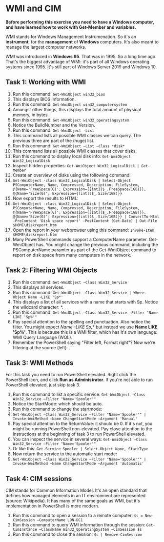 # WMI and CIM

**Before performing this exercise you need to have a Windows computer, and have learned how to work with Get-Member and variables.**

WMI stands for Windows Management Instrumenation. So it's an **instrument**, for the **management** of **Windows** computers. It's also meant to manage the largest computer networks.

WMI was introduced in **Windows 95**. That was in 1995. So a long time ago. That's the biggest advantage of WMI: it's part of all Windows operating systems since 1995. It's still part of Windows Server 2019 and Windows 10.


## Task 1: Working with WMI
1. Run this command: ```Get-WmiObject win32_bios```
1. This displays BIOS information.
1. Run this command: ```Get-WmiObject win32_computersystem```
1. Amongst other things, this displays the total amount of physical memory, in bytes.
1. Run this command: ```Get-WmiObject win32_operatingsystem```
1. Notice the BuildNumber and the Version.
1. Run this command: ```Get-WmiObject -List```
1. This command lists all possible WMI classes we can query. The previous three are part of the (huge) list.
1. Run this command: ```Get-WmiObject –List –Class *disk*```
1. This command lists all possible WMI classes that cover disks.
1. Run this command to display local disk info: ```Get-WmiObject Win32_LogicalDisk```
1. Inspect hidden properties: ```Get-WmiObject Win32_LogicalDisk | Get-Member```
1. Create an overview of disks using the following command:
1.  ```Get-WmiObject -class Win32_LogicalDisk | Select-Object PSComputerName, Name, Compressed, Description, FileSystem, @{Name='FreeSpace(G)'; Expression={[int]($_.FreeSpace/1GB)}}, @{Name='Size(G)'; Expression={[int]($_.Size/1GB)}}```
1. Now export the results to HTML:
1.  ```Get-WmiObject -class Win32_LogicalDisk | Select-Object PSComputerName, Name, Compressed, Description, FileSystem, @{Name='FreeSpace(G)'; Expression={[int]($_.FreeSpace/1GB)}}, @{Name='Size(G)'; Expression={[int]($_.Size/1GB)}} | ConvertTo-Html -PreContent 'Disk space report' -PostContent (Get-Date) | Out-File $HOME\diskreport.htm```
1. Open the report in your webbrowser using this command: ```Invoke-Item $HOME\diskreport.htm```
1. Many PowerShell commands support a ComputerName parameter. Get-WmiObject has. You might change the previous command, including the PSComputerName paramter as part of the Get-WmiObject command to report on disk space from many computers in the network.


## Task 2: Filtering WMI Objects
1. Run this command: ```Get-WmiObject –Class Win32_Service```
1. This displays all services.
1. Run this command: ```Get-WmiObject –Class Win32_Service | Where-Object Name -LIKE 'Sp*'```
1. This displays a list of all services with a name that starts with Sp. Notice the wildcard character: *.
1. Run this command: ```Get-WmiObject –Class Win32_Service -Filter "Name LIKE 'Sp%'"```
1. Pay special attention to the spelling and punctuation. Also notice the filter. You might expect **Name -LIKE Sp*,** but instead we use **Name LIKE 'Sp%'**. This is because this is a WMI filter, which has it's own language: WMI Query Language (WQL).
1. Remember the PowerShell saying "Filter left, Format right"? Now we're filtering at the source (left).


## Task 3: WMI Methods
For this task you need to run PowerShell elevated. Right click the PowerShell icon, and click **Run as Administrator**. If you're not able to run PowerShell elevated, just skip task 3.
1. Run this command to list a specific service: ```Get-WmiObject –Class Win32_Service –Filter "Name='Spooler'"```
1. Notice the StartMode: which should be auto.
1. Run this command to change the startmode:
1. ```Get-WmiObject –Class Win32_Service –Filter "Name='Spooler'" | Invoke-WmiMethod –Name ChangeStartMode –Argument 'Manual'```
1. Pay special attention to the ReturnValue: it should be 0. If it's not, you might be running PowerShell non-elevated. Pay close attention to the instructions at the beginning of task 3 to run PowerShell elevated.
1. You can inspect the service in several ways: ```Get-WmiObject –Class Win32_Service –Filter "Name='Spooler'"```
1. Or like this: ```Get-Service Spooler | Select-Object Name, StartType```
1. Now return the service to the automatic start mode:
1. ```Get-WmiObject –Class Win32_Service –Filter "Name='Spooler'" | Invoke-WmiMethod –Name ChangeStartMode –Argument 'Automatic'```


## Task 4: CIM sessions
CIM stands for Common Information Model. It's an open standard that defines how managed elements in an IT environment are represented (source: Wikipedia). It has many of the same goals as WMI, but it's implementation in PowerShell is more modern.
1. Run this command to open a session to a remote computer: ```$s = New-CimSession –ComputerName LON-DC1```
1. Run this command to query WMI information through the session: ```Get-CimInstance –ClassName Win32_OperatingSystem –CimSession $s```
1. Run this command to close the session: ```$s | Remove-CimSession```
